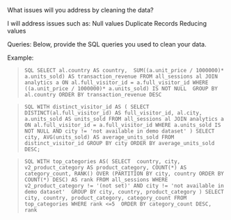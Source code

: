 What issues will you address by cleaning the data?

I will address issues such as:
Null values 
Duplicate Records
Reducing values

Queries:
Below, provide the SQL queries you used to clean your data.

Example:
>`` SQL
SELECT al.country AS country, 
		SUM((a.unit_price / 1000000)* a.units_sold) AS transaction_revenue
FROM all_sessions al
JOIN analytics a ON al.full_visitor_id = a.full_visitor_id
WHERE ((a.unit_price / 1000000)* a.units_sold) IS NOT NULL 
GROUP BY al.country
ORDER BY transaction_revenue DESC
>``

>`` SQL
WITH distinct_visitor_id AS (
	SELECT DISTINCT(al.full_visitor_id) AS full_visitor_id, al.city, a.units_sold AS units_sold
	FROM all_sessions al
	JOIN analytics a ON al.full_visitor_id = a.full_visitor_id
	WHERE a.units_sold IS NOT NULL AND city != 'not available in demo dataset'
)
SELECT city, AVG(units_sold) AS average_units_sold
FROM distinct_visitor_id
GROUP BY city
ORDER BY average_units_sold DESC;
>``

>`` SQL
WITH top_categories AS(
	SELECT 	country,
			city,
			v2_product_category AS product_category,
			COUNT(*) AS category_count,
			RANK() OVER (PARTITION BY city, country
			ORDER BY COUNT(*) DESC) AS rank
	FROM all_sessions
	WHERE v2_product_category != '(not set)' AND city != 'not available in demo dataset' 
	GROUP BY city, country, product_category
)
SELECT city, country, product_category, category_count
FROM top_categories
WHERE rank <=5 
ORDER BY category_count DESC, rank
>``

